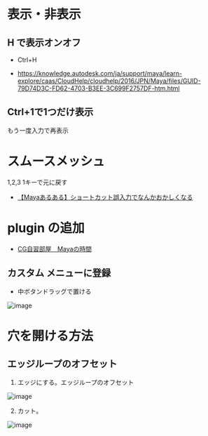 
# 表示・非表示

## H で表示オンオフ

- Ctrl+H

- https://knowledge.autodesk.com/ja/support/maya/learn-explore/caas/CloudHelp/cloudhelp/2016/JPN/Maya/files/GUID-79D74D3C-FD62-4703-B3EE-3C699F2757DF-htm.html

## Ctrl+1で1つだけ表示
もう一度入力で再表示

# スムースメッシュ
1,2,3
1キーで元に戻す

- [【Mayaあるある】ショートカット誤入力でなんかおかしくなる](http://cgjishu.net/blog-entry-331.html)

# plugin の追加
- [CG自習部屋　Mayaの時間](http://cgjishu.net/)

## カスタム メニューに登録
- 中ボタンドラッグで置ける

![image](https://user-images.githubusercontent.com/80798265/177077585-ed3bb0f0-5604-49d9-8172-06c623939b6b.png)

# 穴を開ける方法

## エッジループのオフセット
1. エッジにする。エッジループのオフセット

![image](https://user-images.githubusercontent.com/80798265/177092418-bbf2919b-78c1-4025-bca9-d062f2147fa4.png)


2. カット。

![image](https://user-images.githubusercontent.com/80798265/177092389-687a5702-a0b3-4255-b435-bd541b04ebb5.png)
